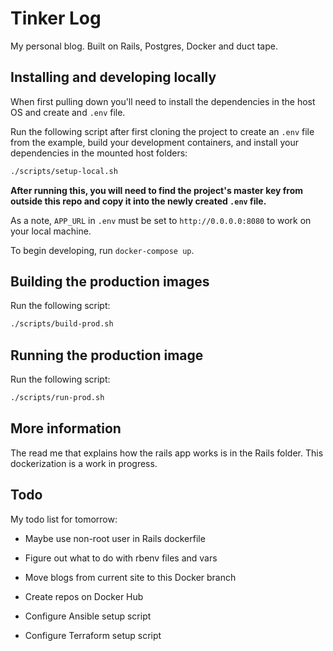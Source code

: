 # Tinker Log

My personal blog. Built on Rails, Postgres, Docker and duct tape.

## Installing and developing locally

When first pulling down you'll need to install the dependencies in the host OS and create and `.env` file.

Run the following script after first cloning the project to create an `.env` file from the example, build your development containers, and install your dependencies in the mounted host folders:

```sh
./scripts/setup-local.sh
```

**After running this, you will need to find the project's master key from outside this repo and copy it into the newly created `.env` file.**

As a note, `APP_URL` in `.env` must be set to `http://0.0.0.0:8080` to work on your local machine.

To begin developing, run `docker-compose up`.

## Building the production images

Run the following script:

```sh
./scripts/build-prod.sh
```

## Running the production image

Run the following script:

```sh
./scripts/run-prod.sh
```

## More information

The read me that explains how the rails app works is in the Rails folder. This dockerization is a work in progress.

## Todo

My todo list for tomorrow:

- Maybe use non-root user in Rails dockerfile
- Figure out what to do with rbenv files and vars

- Move blogs from current site to this Docker branch

- Create repos on Docker Hub
- Configure Ansible setup script
- Configure Terraform setup script
